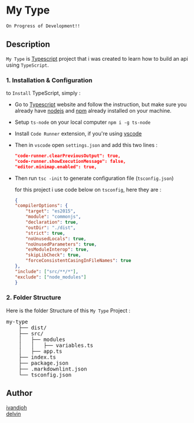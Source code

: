 # My Type

```bash
On Progress of Development!!
```

## Description

`My Type` is [Typescript](https://www.typescriptlang.org/) project that i was created to learn how to build an api using `TypeScript`.

### 1. Installation & Configuration

to `Install` TypeScript, simply :

- Go to  [Typescript](https://www.typescriptlang.org/) website and follow the instruction, but make sure you already have [nodejs](https://nodejs.org/en/) and [npm](https://www.npmjs.com/) already installed on your machine.
- Setup `ts-node` on your local computer `npm i -g ts-node`
- Install `Code Runner` extension, if you're using [vscode](https://code.visualstudio.com/)
- Then in `vscode` open `settings.json` and add this two lines :

    ```json
    "code-runner.clearPreviousOutput": true,
    "code-runner.showExecutionMessage": false,
    "editor.minimap.enabled": true,
    ```

- Then run `tsc -init` to generate configuration file (`tsconfig.json`)

    for this project i use code below on `tsconfig`, here they are :

    ```json
    {
    "compilerOptions": {
        "target": "es2015",
        "module": "commonjs",
        "declaration": true,
        "outDir": "./dist",
        "strict": true,
        "noUnusedLocals": true,
        "noUnusedParameters": true,
        "esModuleInterop": true,
        "skipLibCheck": true,
        "forceConsistentCasingInFileNames": true
    },
    "include": ["src/**/*"],
    "exclude": ["node_modules"]
    }

    ```

### 2. Folder Structure

Here is the folder Structure of this `My Type` Project :

<pre>
my-type  
    ├── dist/
    ├── src/  
    │   ├── modules  
    │   │   ├── variables.ts  
    │   ├── app.ts  
    ├── index.ts
    ├── package.json
    ├── .markdownlint.json
    └── tsconfig.json
</pre>

## Author

[ivandjoh]()  
[delvin]()
